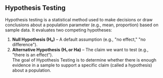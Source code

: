 ## Hypothesis Testing
Hypothesis testing is a statistical method used to make decisions or draw conclusions about a population parameter (e.g., mean, proportion) based on sample data. It evaluates two competing hypotheses:
1. **Null Hypothesis (H₀)** – A default assumption (e.g., "no effect," "no difference").
2. **Alternative Hypothesis (H₁ or Ha)** – The claim we want to test (e.g., "there is an effect").  
The goal of Hypothesis Testing is to determine whether there is enough evidence in a sample to support a specific claim (called a hypothesis) about a population.
